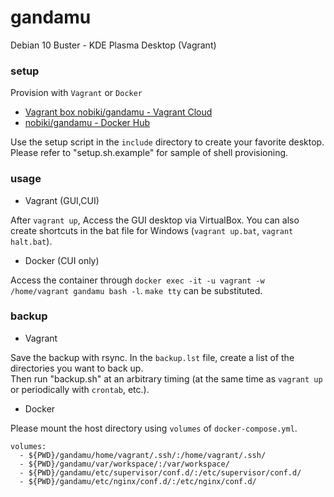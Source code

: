 # gandamu

Debian 10 Buster - KDE Plasma Desktop (Vagrant)

### setup

Provision with `Vagrant` or `Docker`

* [Vagrant box nobiki/gandamu - Vagrant Cloud](https://app.vagrantup.com/nobiki/boxes/gandamu)
* [nobiki/gandamu - Docker Hub](https://hub.docker.com/r/nobiki/gandamu/)

Use the setup script in the `include` directory to create your favorite desktop. Please refer to "setup.sh.example" for sample of shell provisioning.

### usage

* Vagrant (GUI,CUI)

After `vagrant up`, Access the GUI desktop via VirtualBox. You can also create shortcuts in the bat file for Windows (`vagrant up.bat`, `vagrant halt.bat`).

* Docker (CUI only)

Access the container through `docker exec -it -u vagrant -w /home/vagrant gandamu bash -l`. `make tty` can be substituted.

### backup

* Vagrant

Save the backup with rsync. In the `backup.lst` file, create a list of the directories you want to back up.  
Then run "backup.sh" at an arbitrary timing (at the same time as `vagrant up` or periodically with `crontab`, etc.).

* Docker

Please mount the host directory using `volumes` of `docker-compose.yml`.

```
volumes:
  - ${PWD}/gandamu/home/vagrant/.ssh/:/home/vagrant/.ssh/
  - ${PWD}/gandamu/var/workspace/:/var/workspace/
  - ${PWD}/gandamu/etc/supervisor/conf.d/:/etc/supervisor/conf.d/
  - ${PWD}/gandamu/etc/nginx/conf.d/:/etc/nginx/conf.d/
```



